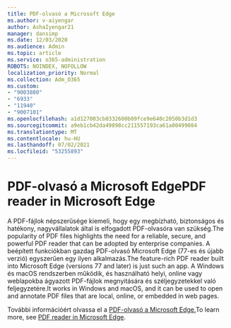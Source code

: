 ```yaml
---
title: PDF-olvasó a Microsoft Edge
ms.author: v-aiyengar
author: AshaIyengar21
manager: dansimp
ms.date: 12/03/2020
ms.audience: Admin
ms.topic: article
ms.service: o365-administration
ROBOTS: NOINDEX, NOFOLLOW
localization_priority: Normal
ms.collection: Adm_O365
ms.custom:
- "9003880"
- "6933"
- "11940"
- "9007101"
ms.openlocfilehash: a1d127003cb0332600b09fce9e640c2050b3d1d3
ms.sourcegitcommit: a9eb1cb42da49898cc211557193ca61a00499084
ms.translationtype: MT
ms.contentlocale: hu-HU
ms.lasthandoff: 07/02/2021
ms.locfileid: "53255893"
---
```

# <a name="pdf-reader-in-microsoft-edge"></a><span data-ttu-id="1d405-102">PDF-olvasó a Microsoft Edge</span><span class="sxs-lookup"><span data-stu-id="1d405-102">PDF reader in Microsoft Edge</span></span>

<span data-ttu-id="1d405-103">A PDF-fájlok népszerűsége kiemeli, hogy egy megbízható, biztonságos és hatékony, nagyvállalatok által is elfogadott PDF-olvasóra van szükség.</span><span class="sxs-lookup"><span data-stu-id="1d405-103">The popularity of PDF files highlights the need for a reliable, secure, and powerful PDF reader that can be adopted by enterprise companies.</span></span> <span data-ttu-id="1d405-104">A beépített funkciókban gazdag PDF-olvasó Microsoft Edge (77-es és újabb verzió) egyszerűen egy ilyen alkalmazás.</span><span class="sxs-lookup"><span data-stu-id="1d405-104">The feature-rich PDF reader built into Microsoft Edge (versions 77 and later) is just such an app.</span></span> <span data-ttu-id="1d405-105">A Windows és macOS rendszerben működik, és használható helyi, online vagy weblapokba ágyazott PDF-fájlok megnyitására és széljegyzetekkel való feljegyzetére.</span><span class="sxs-lookup"><span data-stu-id="1d405-105">It works in Windows and macOS, and it can be used to open and annotate PDF files that are local, online, or embedded in web pages.</span></span>

<span data-ttu-id="1d405-106">További információért olvassa el a [PDF-olvasó a Microsoft Edge.](https://go.microsoft.com/fwlink/?linkid=2140005)</span><span class="sxs-lookup"><span data-stu-id="1d405-106">To learn more, see [PDF reader in Microsoft Edge](https://go.microsoft.com/fwlink/?linkid=2140005).</span></span>
